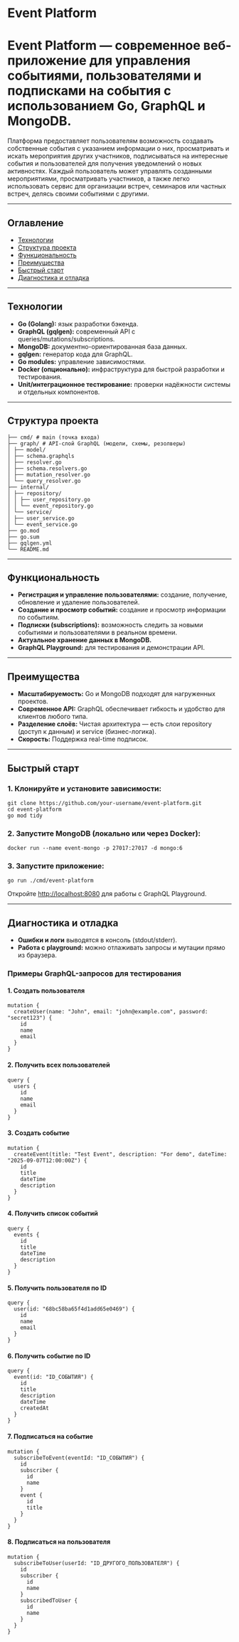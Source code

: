 # Event Platform

# **Event Platform — современное веб-приложение для управления событиями, пользователями и подписками на события с использованием Go, GraphQL и MongoDB.**

Платформа предоставляет пользователям возможность создавать собственные события с указанием информации о них, просматривать и искать мероприятия других участников, подписываться на интересные события и пользователей для получения уведомлений о новых активностях. Каждый пользователь может управлять созданными мероприятиями, просматривать участников, а также легко использовать сервис для организации встреч, семинаров или частных встреч, делясь своими событиями с другими.
 
---

## Оглавление

- [Технологии](#технологии)
- [Структура проекта](#структура-проекта)
- [Функциональность](#функциональность)
- [Преимущества](#преимущества)
- [Быстрый старт](#быстрый-старт)
- [Диагностика и отладка](#диагностика-и-отладка)

---

## Технологии

- **Go (Golang):** язык разработки бэкенда.
- **GraphQL (gqlgen):** современный API с queries/mutations/subscriptions.
- **MongoDB:** документно-ориентированная база данных.
- **gqlgen:** генератор кода для GraphQL.
- **Go modules:** управление зависимостями.
- **Docker (опционально):** инфраструктура для быстрой разработки и тестирования.
- **Unit/интеграционное тестирование:** проверки надёжности системы и отдельных компонентов.

---

## Структура проекта

```
├── cmd/ # main (точка входа)
├── graph/ # API-слой GraphQL (модели, схемы, резолверы)
│ ├── model/
│ ├── schema.graphqls
│ ├── resolver.go
│ ├── schema.resolvers.go
│ ├── mutation_resolver.go
│ └── query_resolver.go
├── internal/
│ ├── repository/
│ │ ├── user_repository.go
│ │ └── event_repository.go
│ └── service/
│ ├── user_service.go
│ └── event_service.go
├── go.mod
├── go.sum
├── gqlgen.yml
└── README.md
```
---

## Функциональность

- **Регистрация и управление пользователями:** создание, получение, обновление и удаление пользователей.
- **Создание и просмотр событий:** создание и просмотр информации по событиям.
- **Подписки (subscriptions):** возможность следить за новыми событиями и пользователями в реальном времени.
- **Актуальное хранение данных в MongoDB.**
- **GraphQL Playground:** для тестирования и демонстрации API.

---

## Преимущества

- **Масштабируемость:** Go и MongoDB подходят для нагруженных проектов.
- **Современное API:** GraphQL обеспечивает гибкость и удобство для клиентов любого типа.
- **Разделение слоёв:** Чистая архитектура — есть слои repository (доступ к данным) и service (бизнес-логика).
- **Скорость:** Поддержка real-time подписок.

---

## Быстрый старт

### 1. Клонируйте и установите зависимости:
```
git clone https://github.com/your-username/event-platform.git
cd event-platform
go mod tidy
```

### 2. Запустите MongoDB (локально или через Docker):
```
docker run --name event-mongo -p 27017:27017 -d mongo:6
```

### 3. Запустите приложение:
```
go run ./cmd/event-platform
```

Откройте [http://localhost:8080](http://localhost:8080) для работы с GraphQL Playground.

---

## Диагностика и отладка

- **Ошибки и логи** выводятся в консоль (stdout/stderr).
- **Работа с playground:** можно отлаживать запросы и мутации прямо из браузера.
### Примеры GraphQL-запросов для тестирования

#### 1. Создать пользователя
```
mutation {
  createUser(name: "John", email: "john@example.com", password: "secret123") {
    id
    name
    email
  }
}
```

#### 2. Получить всех пользователей
```
query {
  users {
    id
    name
    email
  }
}
```

#### 3. Создать событие
```
mutation {
  createEvent(title: "Test Event", description: "For demo", dateTime: "2025-09-07T12:00:00Z") {
    id
    title
    dateTime
    description
  }
}
```

#### 4. Получить список событий
```
query {
  events {
    id
    title
    dateTime
    description
  }
}
```

#### 5. Получить пользователя по ID
```
query {
  user(id: "68bc58ba65f4d1add65e0469") {
    id
    name
    email
  }
}
```

#### 6. Получить событие по ID
```
query {
  event(id: "ID_СОБЫТИЯ") {
    id
    title
    description
    dateTime
    createdAt
  }
}
```

#### 7. Подписаться на событие
```
mutation {
  subscribeToEvent(eventId: "ID_СОБЫТИЯ") {
    id
    subscriber {
      id
      name
    }
    event {
      id
      title
    }
  }
}
```

#### 8. Подписаться на пользователя
```
mutation {
  subscribeToUser(userId: "ID_ДРУГОГО_ПОЛЬЗОВАТЕЛЯ") {
    id
    subscriber {
      id
      name
    }
    subscribedToUser {
      id
      name
    }
  }
}
```


